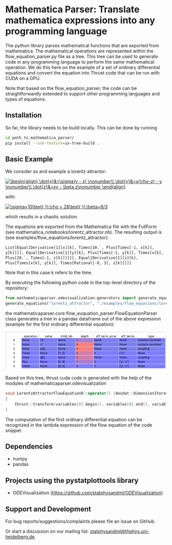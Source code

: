 Mathematica Parser: Translate mathematica expressions into any programming language
=================

The python library parses mathematical functions that are exported from mathematica. The mathematical operations are represented within the flow_equation_parser.py file as a tree. This tree can be used to generate code in any programming language to perform the same mathematical operation. We do this here on the example of a set of ordinary differential equations and convert the equation into Thrust code that can be run with CUDA on a GPU.

Note that based on the flow_equation_parser, the code can be straightforwardly extended to support other programming languages and types of equations.

Installation
-----------

So far, the library needs to be build locally. This can be done by running

```bash
cd path_to_mathematica_parser/
pip install --use-feature=in-tree-build .
```

Basic Example
-------------

We consider as and example a lorentz attractor:

<a href="https://www.codecogs.com/eqnedit.php?latex=\begin{align}&space;\dot{x}&=\sigma(y&space;-&space;x)&space;\nonumber\\&space;\dot{y}&=x(\rho-z)&space;-&space;y&space;\nonumber\\&space;\dot{z}&=xy&space;-&space;\beta&space;z\nonumber&space;\end{align}" target="_blank"><img src="https://latex.codecogs.com/gif.latex?\begin{align}&space;\dot{x}&=\sigma(y&space;-&space;x)&space;\nonumber\\&space;\dot{y}&=x(\rho-z)&space;-&space;y&space;\nonumber\\&space;\dot{z}&=xy&space;-&space;\beta&space;z\nonumber&space;\end{align}" title="\begin{align} \dot{x}&=\sigma(y - x) \nonumber\\ \dot{y}&=x(\rho-z) - y \nonumber\\ \dot{z}&=xy - \beta z\nonumber \end{align}" /></a>

with:

<a href="https://www.codecogs.com/eqnedit.php?latex=\sigma=10\text{,}\;\rho&space;=&space;28\text{,}\;\beta=8/3" target="_blank"><img src="https://latex.codecogs.com/gif.latex?\sigma=10\text{,}\;\rho&space;=&space;28\text{,}\;\beta=8/3" title="\sigma=10\text{,}\;\rho = 28\text{,}\;\beta=8/3" /></a>

which results in a chaotic solution.

The equations are exported from the Mathematica file with the FullForm (see mathematica_notebooks/lorentz_attractor.nb). The resulting output is (see examples/flow_equations/lorentz_attractor):

```text
List[Equal[Derivative[1][x][k], Times[10.`, Plus[Times[-1, x[k]], y[k]]]], Equal[Derivative[1][y][k], Plus[Times[-1, y[k]], Times[x[k], Plus[28.`, Times[-1, z[k]]]]]], Equal[Derivative[1][z][k], Plus[Times[x[k], y[k]], Times[Rational[-8, 3], z[k]]]]]
```
Note that in this case k refers to the time.

By executing the following python code in the top-level directory of the repository:

```python
from mathematicaparser.odevisualization.generators import generate_equations
generate_equations("lorentz_attractor", "./examples/flow_equations/lorentz_attractor/")
```

the mathematicaparser.core.flow_euquation_parser.FlowEquationParser class generates a tree in a pandas dataframe out of the above expression (example for the first ordinary differential equation):

![alt text](doc/operation_tree.jpg)

Based on this tree, thrust cuda code is generated with the help of the modules of mathematicaparser.odevisualization

```c++
void LorentzAttractorFlowEquation0::operator() (devdat::DimensionIteratorC &derivatives, const devdat::DevDatC &variables)
{
	thrust::transform(variables[0].begin(), variables[0].end(), variables[1].begin(), derivatives.begin(), [] __host__ __device__ (const cudaT &val1, const cudaT &val2) { return 10 * ((-1 * val1) + val2); });
}
```

The computation of the first ordinary differential equation can be recognized in the lambda expression of the flow equation of the code snippet.

Dependencies
------------

- numpy
- pandas

Projects using the pystatplottools library
------------------------------------------

- ODEVisualization (https://github.com/statphysandml/ODEVisualization)


Support and Development
----------------------

For bug reports/suggestions/complaints please file an issue on GitHub.

Or start a discussion on our mailing list: statphysandml@thphys.uni-heidelberg.de.
